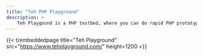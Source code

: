 ```yaml
---
title: "Teh PHP Playground"
description: >
    Teh Playgound is a PHP testbed, where you can do rapid PHP prototyping without the need to build your own LAMP stack or bother with saving files and the like.It allows you to slap together a quick block of code and render it straight in your browser, and even proceed to send that data over to a friend or colleague for collaboration.
---
```


{{< t/embeddedpage title="Teh Playground" src="https://www.tehplayground.com/" height=1200 >}}
